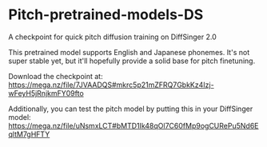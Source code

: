 # Pitch-pretrained-models-DS
A checkpoint for quick pitch diffusion training on DiffSinger 2.0

This pretrained model supports English and Japanese phonemes. It's not super stable yet, but it'll hopefully provide a solid base for pitch finetuning.

Download the checkpoint at: https://mega.nz/file/7JVAADQS#mkrc5p21mZFRQ7GbkKz4Izj-wFeyH5jRnjkmFY09fto

Additionally, you can test the pitch model by putting this in your DiffSinger model: https://mega.nz/file/uNsmxLCT#bMTD1Ik48qOl7C60fMp9ogCURePu5Nd6EqltM7gHFTY
